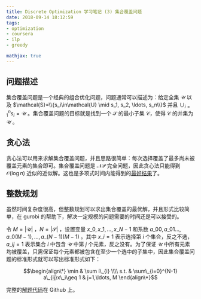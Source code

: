 ```yaml
---
title: Discrete Optimization 学习笔记 (3) 集合覆盖问题
date: 2018-09-14 18:12:59
tags:
- optimization
- coursera
- ilp
- greedy

mathjax: true
---
```


## 问题描述
集合覆盖问题是一个经典的组合优化问题，问题通常可以描述为：给定全集 $\mathcal{U}$ 以及 $\mathcal{S}=\\{s_i\in\mathcal{U} \mid s_1, s_2, \ldots, s_n\\}$ 并且 $\cup_{i=1}^{n} s_i=\mathcal{U}$ 。集合覆盖问题的目标就是找到一个 $\mathcal{S}$ 的最小子集 $\mathcal{C}$，使得 $\mathcal{C}$ 的并集为 $\mathcal{U}$ 。

## 贪心法
贪心法可以用来求解集合覆盖问题，并且思路很简单：每次选择覆盖了最多尚未被覆盖元素的集合即可。集合覆盖问题是 $\mathcal{NP}$ 完全问题，因此贪心法只能得到 $\mathcal{O}(\log n)$ 近似的近似解。这也是多项式时间内能得到的[最好结果][greedy-scp]了。

## 整数规划
虽然时间复杂度很高，但整数规划可以求出集合覆盖的最优解，并且形式比较简单，在 gurobi 的帮助下，解决一定规模的问题需要的时间还是可以接受的。

令 $M=|\mathcal{U}|$ ，$N=|\mathcal{S}|$ ，设置变量 $x\_0, x\_1, \ldots, x\_{N-1}$ 和系数 $a\_{00}, a\_{01}\ldots, a\_{0(M-1)},\ldots, a\_{(N-1)(M-1)}$ 。其中 $x\_i=1$ 表示选择第 $i$ 个集合，反之不选，$a\_{ij}=1$ 表示集合 $i$ 中包含 $\mathcal{U}$ 中第 $j$ 个元素，反之没有。为了保证 $\mathcal{U}$ 中所有元素均被覆盖，只需保证每个元素都被包含在至少一个选中的子集中，因此集合覆盖问题的标准形式就可以写出标准形式如下：

$$\begin{align\*} 
\min  & \sum i\_{i} \\\\
 s.t. & \sum\_{i=0}^{N-1} a\_{ij}x\_i\geq 1 & j=1,\ldots, M
\end{align\*}$$

完整的[解题代码][solution]在 Github 上。

[greedy-scp]: http://pages.cs.wisc.edu/~shuchi/courses/787-F07/scribe-notes/lecture02.pdf "Greedy Set Cover"
[solution]: https://github.com/jixinfeng/discopt-soln/blob/master/week-03-setcover/solver.py "Set Cover Solution"
